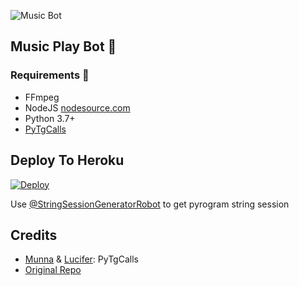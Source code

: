 ![Music Bot](https://telegra.ph/file/b50ee7f8af4a3b35213d0.jpg)
<h2 align="centre">Music Play Bot 🎵</h2>

<h3>Requirements 📝</h3>

- FFmpeg
- NodeJS [nodesource.com](https://nodesource.com/)
- Python 3.7+
- [PyTgCalls](https://github.com/pytgcalls/pytgcalls)

## Deploy To Heroku</h4>

[![Deploy](https://www.herokucdn.com/deploy/button.svg)](https://heroku.com/deploy?template=https://github.com/OxyNotOp/music)

Use [@StringSessionGeneratorRobot](https://t.me/StringSessionGeneratorRobot) to get pyrogram string session

## Credits

- [Munna](https://github.com/xxMUNNAxx) & [Lucifer](https://github.com/dineshpamnani860): PyTgCalls
- [Original Repo](https://github.com/OxyNotOp/music)
